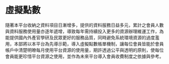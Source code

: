 # 虛擬點數

隨著本平台收納之資料項目日漸增多，提供的資料服務日益多元，累計之會員人數與資料服務使用量亦逐年遞增，導致每年需持續投入更多的資源辦理維運工作，為能提供國內外產官學研及民眾更好的服務品質，同時避免系統環境資源的過度濫用，本部將以本平台為先導示範，導入虛擬點數帳單機制，讓每位會員皆能於會員帳戶中清楚明暸每月使用平台資源的使用量，期許透過公平與透明的原則，使每位會員能更珍惜平台資源之使用，並作為未來平台導入會員收費制度之依據與參考。

